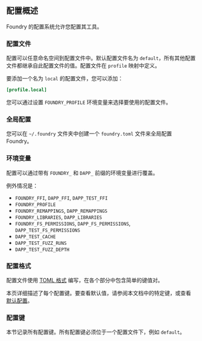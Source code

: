 ## 配置概述

Foundry 的配置系统允许您配置其工具。

### 配置文件

配置可以任意命名空间到配置文件中。默认配置文件名为 `default`，所有其他配置文件都继承自此配置文件的值。配置文件在 `profile` 映射中定义。

要添加一个名为 `local` 的配置文件，您可以添加：

```toml
[profile.local]
```

您可以通过设置 `FOUNDRY_PROFILE` 环境变量来选择要使用的配置文件。

### 全局配置

您可以在 `~/.foundry` 文件夹中创建一个 `foundry.toml` 文件来全局配置 Foundry。

### 环境变量

配置可以通过带有 `FOUNDRY_` 和 `DAPP_` 前缀的环境变量进行覆盖。

例外情况是：

- `FOUNDRY_FFI`, `DAPP_FFI`, `DAPP_TEST_FFI`
- `FOUNDRY_PROFILE`
- `FOUNDRY_REMAPPINGS`, `DAPP_REMAPPINGS`
- `FOUNDRY_LIBRARIES`, `DAPP_LIBRARIES`
- `FOUNDRY_FS_PERMISSIONS`, `DAPP_FS_PERMISSIONS`, `DAPP_TEST_FS_PERMISSIONS`
- `DAPP_TEST_CACHE`
- `DAPP_TEST_FUZZ_RUNS`
- `DAPP_TEST_FUZZ_DEPTH`

### 配置格式

配置文件使用 [TOML 格式](https://toml.io) 编写，在各个部分中包含简单的键值对。

本页详细描述了每个配置键。要查看默认值，请参阅本文档中的特定键，或查看 [默认配置](/static/config.default.toml)。

### 配置键

本节记录所有配置键。所有配置键必须位于一个配置文件下，例如 `default`。